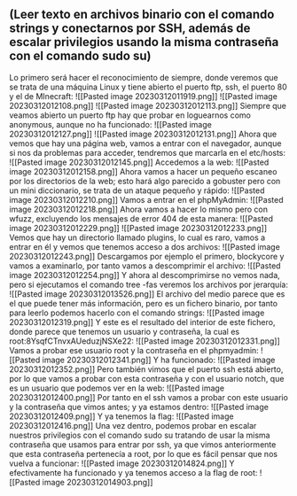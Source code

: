 ## (Leer texto en archivos binario con el comando strings y conectarnos por SSH, además de escalar privilegios usando la misma contraseña con el comando sudo su)

Lo primero será hacer el reconocimiento de siempre, donde veremos que se trata de una máquina Linux y tiene abierto el puerto ftp, ssh, el puerto 80 y el de MInecraft:
![[Pasted image 20230312011919.png]]
![[Pasted image 20230312012108.png]]
![[Pasted image 20230312012113.png]]
Siempre que veamos abierto un puerto ftp hay que probar en loguearnos como anonymous, aunque no ha funcionado:
![[Pasted image 20230312012127.png]]
![[Pasted image 20230312012131.png]]
Ahora que vemos que hay una página web, vamos a entrar con el navegador, aunque si nos da problemas para acceder, tendremos que marcarla en el etc/hosts:
![[Pasted image 20230312012145.png]]
Accedemos a la web:
![[Pasted image 20230312012158.png]]
Ahora vamos a hacer un pequeño escaneo por los directorios de la web; esto hará algo parecido a gobuster pero con un mini diccionario, se trata de un ataque pequeño y rápido:
![[Pasted image 20230312012210.png]]
Vamos a entrar en el phpMyAdmin:
![[Pasted image 20230312012218.png]]
Ahora vamos a hacer lo mismo pero con wfuzz, excluyendo los mensajes de error 404 de esta manera:
![[Pasted image 20230312012229.png]]
![[Pasted image 20230312012233.png]]
Vemos que hay un directorio llamado plugins, lo cual es raro, vamos a entrar en él y vemos que tenemos acceso a dos archivos:
![[Pasted image 20230312012243.png]]
Descargamos por ejemplo el primero, blockycore y vamos a examinarlo, por tanto vamos a descomprimir el archivo:
![[Pasted image 20230312012254.png]]
Y ahora al descomprimirse no vemos nada, pero si ejecutamos el comando tree -fas veremos los archivos por jerarquía:
![[Pasted image 20230312013526.png]]
El archivo del medio parece que es el que puede tener más información, pero es un fichero binario, por tanto para leerlo podemos hacerlo con el comando strings:
![[Pasted image 20230312012319.png]]
Y este es el resultado del interior de este fichero, donde parece que tenemos un usuario y contraseña, la cual es root:8YsqfCTnvxAUeduzjNSXe22:
![[Pasted image 20230312012331.png]]
Vamos a probar ese usuario root y la contraseña en el phpmyadmin:
![[Pasted image 20230312012341.png]]
Y ha funcionado:
![[Pasted image 20230312012352.png]]
Pero también vimos que el puerto ssh está abierto, por lo que vamos a probar con esta contraseña y con el usuario notch, que es un usuario que podemos ver en la web:
![[Pasted image 20230312012400.png]]
Por tanto en el ssh vamos a probar con este usuario y la contraseña que vimos antes; y ya estamos dentro:
![[Pasted image 20230312012409.png]]
Y ya tenemos la flag:
![[Pasted image 20230312012416.png]]
Una vez dentro, podemos probar en escalar nuestros privilegios con el comando sudo su tratando de usar la misma contraseña que usamos para entrar por ssh, ya que vimos anteriormente que esta contraseña pertenecía a root, por lo que es fácil pensar que nos vuelva a funcionar:
![[Pasted image 20230312014824.png]]
Y efectivamente ha funcionado y ya tenemos acceso a la flag de root:
![[Pasted image 20230312014903.png]]